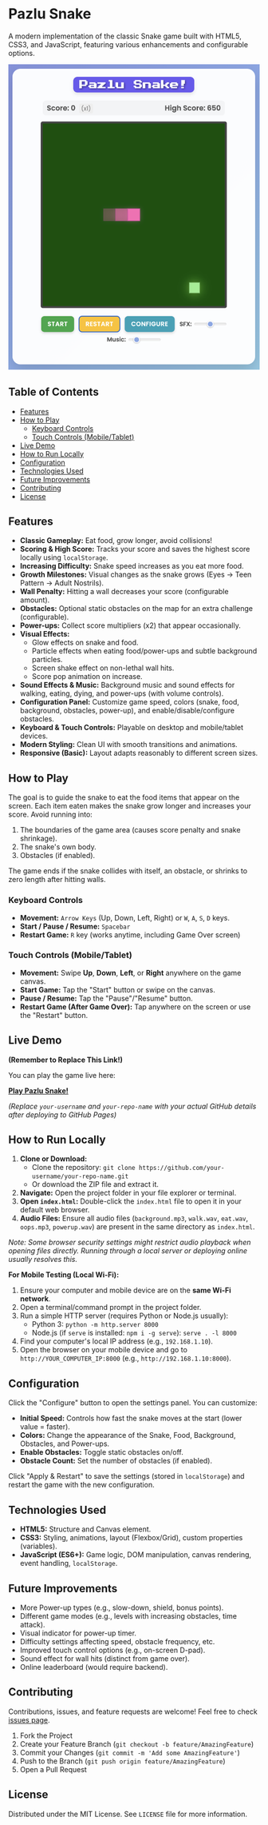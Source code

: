 # Pazlu Snake

A modern implementation of the classic Snake game built with HTML5, CSS3, and JavaScript, featuring various enhancements and configurable options.

![Pazlu game](Screenshot.png)

<!-- Add a screenshot or GIF of your game here! -->
<!-- ![Gameplay Screenshot/GIF](docs/screenshot.gif) -->
<!-- (You might need to create a 'docs' folder for images) -->

## Table of Contents

-   [Features](#features)
-   [How to Play](#how-to-play)
    -   [Keyboard Controls](#keyboard-controls)
    -   [Touch Controls (Mobile/Tablet)](#touch-controls-mobiletablet)
-   [Live Demo](#live-demo)
-   [How to Run Locally](#how-to-run-locally)
-   [Configuration](#configuration)
-   [Technologies Used](#technologies-used)
-   [Future Improvements](#future-improvements)
-   [Contributing](#contributing)
-   [License](#license)

## Features

*   **Classic Gameplay:** Eat food, grow longer, avoid collisions!
*   **Scoring & High Score:** Tracks your score and saves the highest score locally using `localStorage`.
*   **Increasing Difficulty:** Snake speed increases as you eat more food.
*   **Growth Milestones:** Visual changes as the snake grows (Eyes -> Teen Pattern -> Adult Nostrils).
*   **Wall Penalty:** Hitting a wall decreases your score (configurable amount).
*   **Obstacles:** Optional static obstacles on the map for an extra challenge (configurable).
*   **Power-ups:** Collect score multipliers (x2) that appear occasionally.
*   **Visual Effects:**
    *   Glow effects on snake and food.
    *   Particle effects when eating food/power-ups and subtle background particles.
    *   Screen shake effect on non-lethal wall hits.
    *   Score pop animation on increase.
*   **Sound Effects & Music:** Background music and sound effects for walking, eating, dying, and power-ups (with volume controls).
*   **Configuration Panel:** Customize game speed, colors (snake, food, background, obstacles, power-up), and enable/disable/configure obstacles.
*   **Keyboard & Touch Controls:** Playable on desktop and mobile/tablet devices.
*   **Modern Styling:** Clean UI with smooth transitions and animations.
*   **Responsive (Basic):** Layout adapts reasonably to different screen sizes.

## How to Play

The goal is to guide the snake to eat the food items that appear on the screen. Each item eaten makes the snake grow longer and increases your score. Avoid running into:

1.  The boundaries of the game area (causes score penalty and snake shrinkage).
2.  The snake's own body.
3.  Obstacles (if enabled).

The game ends if the snake collides with itself, an obstacle, or shrinks to zero length after hitting walls.

### Keyboard Controls

*   **Movement:** `Arrow Keys` (Up, Down, Left, Right) or `W`, `A`, `S`, `D` keys.
*   **Start / Pause / Resume:** `Spacebar`
*   **Restart Game:** `R` key (works anytime, including Game Over screen)

### Touch Controls (Mobile/Tablet)

*   **Movement:** Swipe **Up**, **Down**, **Left**, or **Right** anywhere on the game canvas.
*   **Start Game:** Tap the "Start" button or swipe on the canvas.
*   **Pause / Resume:** Tap the "Pause"/"Resume" button.
*   **Restart Game (After Game Over):** Tap anywhere on the screen or use the "Restart" button.

## Live Demo

**(Remember to Replace This Link!)**

You can play the game live here:

**[Play Pazlu Snake!](https://your-username.github.io/your-repo-name/)**

*(Replace `your-username` and `your-repo-name` with your actual GitHub details after deploying to GitHub Pages)*

## How to Run Locally

1.  **Clone or Download:**
    *   Clone the repository: `git clone https://github.com/your-username/your-repo-name.git`
    *   Or download the ZIP file and extract it.
2.  **Navigate:** Open the project folder in your file explorer or terminal.
3.  **Open `index.html`:** Double-click the `index.html` file to open it in your default web browser.
4.  **Audio Files:** Ensure all audio files (`background.mp3`, `walk.wav`, `eat.wav`, `oops.mp3`, `powerup.wav`) are present in the same directory as `index.html`.

*Note: Some browser security settings might restrict audio playback when opening files directly. Running through a local server or deploying online usually resolves this.*

**For Mobile Testing (Local Wi-Fi):**

1.  Ensure your computer and mobile device are on the **same Wi-Fi network**.
2.  Open a terminal/command prompt in the project folder.
3.  Run a simple HTTP server (requires Python or Node.js usually):
    *   Python 3: `python -m http.server 8000`
    *   Node.js (if `serve` is installed: `npm i -g serve`): `serve . -l 8000`
4.  Find your computer's local IP address (e.g., `192.168.1.10`).
5.  Open the browser on your mobile device and go to `http://YOUR_COMPUTER_IP:8000` (e.g., `http://192.168.1.10:8000`).

## Configuration

Click the "Configure" button to open the settings panel. You can customize:

*   **Initial Speed:** Controls how fast the snake moves at the start (lower value = faster).
*   **Colors:** Change the appearance of the Snake, Food, Background, Obstacles, and Power-ups.
*   **Enable Obstacles:** Toggle static obstacles on/off.
*   **Obstacle Count:** Set the number of obstacles (if enabled).

Click "Apply & Restart" to save the settings (stored in `localStorage`) and restart the game with the new configuration.

## Technologies Used

*   **HTML5:** Structure and Canvas element.
*   **CSS3:** Styling, animations, layout (Flexbox/Grid), custom properties (variables).
*   **JavaScript (ES6+):** Game logic, DOM manipulation, canvas rendering, event handling, `localStorage`.

## Future Improvements

*   More Power-up types (e.g., slow-down, shield, bonus points).
*   Different game modes (e.g., levels with increasing obstacles, time attack).
*   Visual indicator for power-up timer.
*   Difficulty settings affecting speed, obstacle frequency, etc.
*   Improved touch control options (e.g., on-screen D-pad).
*   Sound effect for wall hits (distinct from game over).
*   Online leaderboard (would require backend).

## Contributing

Contributions, issues, and feature requests are welcome! Feel free to check [issues page](https://github.com/your-username/your-repo-name/issues).

1.  Fork the Project
2.  Create your Feature Branch (`git checkout -b feature/AmazingFeature`)
3.  Commit your Changes (`git commit -m 'Add some AmazingFeature'`)
4.  Push to the Branch (`git push origin feature/AmazingFeature`)
5.  Open a Pull Request

## License

Distributed under the MIT License. See `LICENSE` file for more information.